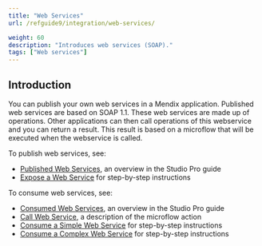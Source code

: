 ```yaml
---
title: "Web Services"
url: /refguide9/integration/web-services/

weight: 60
description: "Introduces web services (SOAP)."
tags: ["Web services"]
---
```


## Introduction

You can publish your own web services in a Mendix application. Published web services are based on SOAP 1.1. These web services are made up of operations. Other applications can then call operations of this webservice and you can return a result. This result is based on a microflow that will be executed when the webservice is called.

To publish web services, see:

* [Published Web Services](/refguide9/published-web-services/), an overview in the Studio Pro guide
* [Expose a Web Service](/howto9/integration/expose-a-web-service/) for step-by-step instructions

To consume web services, see:

* [Consumed Web Services](/refguide9/consumed-web-services/), an overview in the Studio Pro guide
* [Call Web Service](/refguide9/call-web-service-action/), a description of the microflow action
* [Consume a Simple Web Service](/howto9/integration/consume-a-simple-web-service/) for step-by-step instructions
* [Consume a Complex Web Service](/howto9/integration/consume-a-complex-web-service/) for step-by-step instructions
